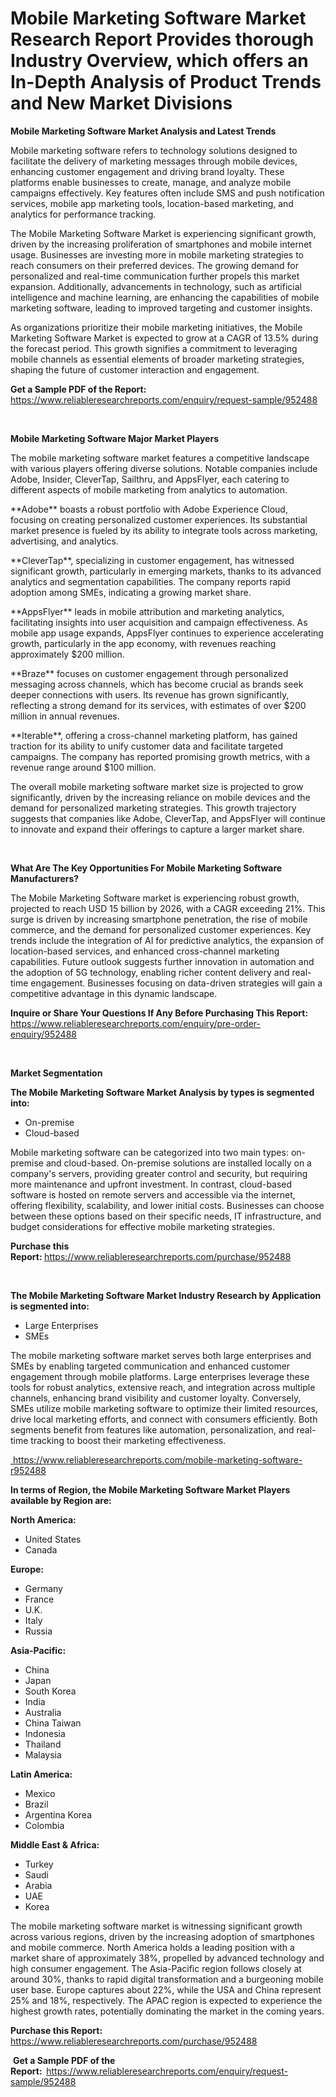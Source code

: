 <p><h1>Mobile Marketing Software Market Research Report Provides thorough Industry Overview, which offers an In-Depth Analysis of Product Trends and New Market Divisions</h1></p><p><strong>Mobile Marketing Software Market Analysis and Latest Trends</strong></p>
<p><p>Mobile marketing software refers to technology solutions designed to facilitate the delivery of marketing messages through mobile devices, enhancing customer engagement and driving brand loyalty. These platforms enable businesses to create, manage, and analyze mobile campaigns effectively. Key features often include SMS and push notification services, mobile app marketing tools, location-based marketing, and analytics for performance tracking.</p><p>The Mobile Marketing Software Market is experiencing significant growth, driven by the increasing proliferation of smartphones and mobile internet usage. Businesses are investing more in mobile marketing strategies to reach consumers on their preferred devices. The growing demand for personalized and real-time communication further propels this market expansion. Additionally, advancements in technology, such as artificial intelligence and machine learning, are enhancing the capabilities of mobile marketing software, leading to improved targeting and customer insights. </p><p>As organizations prioritize their mobile marketing initiatives, the Mobile Marketing Software Market is expected to grow at a CAGR of 13.5% during the forecast period. This growth signifies a commitment to leveraging mobile channels as essential elements of broader marketing strategies, shaping the future of customer interaction and engagement.</p></p>
<p><strong>Get a Sample PDF of the Report:&nbsp;</strong> <a href="https://www.reliableresearchreports.com/enquiry/request-sample/952488?utm_campaign=3180&utm_medium=2&utm_source=Github&utm_content=ia&utm_term=18042025&utm_id=mobile-marketing-software">https://www.reliableresearchreports.com/enquiry/request-sample/952488</a></p>
<p>&nbsp;</p>
<p><strong>Mobile Marketing Software Major Market Players</strong></p>
<p><p>The mobile marketing software market features a competitive landscape with various players offering diverse solutions. Notable companies include Adobe, Insider, CleverTap, Sailthru, and AppsFlyer, each catering to different aspects of mobile marketing from analytics to automation.</p><p>**Adobe** boasts a robust portfolio with Adobe Experience Cloud, focusing on creating personalized customer experiences. Its substantial market presence is fueled by its ability to integrate tools across marketing, advertising, and analytics.</p><p>**CleverTap**, specializing in customer engagement, has witnessed significant growth, particularly in emerging markets, thanks to its advanced analytics and segmentation capabilities. The company reports rapid adoption among SMEs, indicating a growing market share.</p><p>**AppsFlyer** leads in mobile attribution and marketing analytics, facilitating insights into user acquisition and campaign effectiveness. As mobile app usage expands, AppsFlyer continues to experience accelerating growth, particularly in the app economy, with revenues reaching approximately $200 million.</p><p>**Braze** focuses on customer engagement through personalized messaging across channels, which has become crucial as brands seek deeper connections with users. Its revenue has grown significantly, reflecting a strong demand for its services, with estimates of over $200 million in annual revenues.</p><p>**Iterable**, offering a cross-channel marketing platform, has gained traction for its ability to unify customer data and facilitate targeted campaigns. The company has reported promising growth metrics, with a revenue range around $100 million.</p><p>The overall mobile marketing software market size is projected to grow significantly, driven by the increasing reliance on mobile devices and the demand for personalized marketing strategies. This growth trajectory suggests that companies like Adobe, CleverTap, and AppsFlyer will continue to innovate and expand their offerings to capture a larger market share.</p></p>
<p>&nbsp;</p>
<p><strong>What Are The Key Opportunities For Mobile Marketing Software Manufacturers?</strong></p>
<p><p>The Mobile Marketing Software market is experiencing robust growth, projected to reach USD 15 billion by 2026, with a CAGR exceeding 21%. This surge is driven by increasing smartphone penetration, the rise of mobile commerce, and the demand for personalized customer experiences. Key trends include the integration of AI for predictive analytics, the expansion of location-based services, and enhanced cross-channel marketing capabilities. Future outlook suggests further innovation in automation and the adoption of 5G technology, enabling richer content delivery and real-time engagement. Businesses focusing on data-driven strategies will gain a competitive advantage in this dynamic landscape.</p></p>
<p><strong>Inquire or Share Your Questions If Any Before Purchasing This Report:</strong> <a href="https://www.reliableresearchreports.com/enquiry/pre-order-enquiry/952488?utm_campaign=3180&utm_medium=2&utm_source=Github&utm_content=ia&utm_term=18042025&utm_id=mobile-marketing-software">https://www.reliableresearchreports.com/enquiry/pre-order-enquiry/952488</a></p>
<p>&nbsp;</p>
<p><strong>Market Segmentation</strong></p>
<p><strong>The Mobile Marketing Software Market Analysis by types is segmented into:</strong></p>
<p><ul><li>On-premise</li><li>Cloud-based</li></ul></p>
<p><p>Mobile marketing software can be categorized into two main types: on-premise and cloud-based. On-premise solutions are installed locally on a company's servers, providing greater control and security, but requiring more maintenance and upfront investment. In contrast, cloud-based software is hosted on remote servers and accessible via the internet, offering flexibility, scalability, and lower initial costs. Businesses can choose between these options based on their specific needs, IT infrastructure, and budget considerations for effective mobile marketing strategies.</p></p>
<p><strong>Purchase this Report:&nbsp;</strong><a href="https://www.reliableresearchreports.com/purchase/952488?utm_campaign=3180&utm_medium=2&utm_source=Github&utm_content=ia&utm_term=18042025&utm_id=mobile-marketing-software">https://www.reliableresearchreports.com/purchase/952488</a></p>
<p>&nbsp;</p>
<p><strong>The Mobile Marketing Software Market Industry Research by Application is segmented into:</strong></p>
<p><ul><li>Large Enterprises</li><li>SMEs</li></ul></p>
<p><p>The mobile marketing software market serves both large enterprises and SMEs by enabling targeted communication and enhanced customer engagement through mobile platforms. Large enterprises leverage these tools for robust analytics, extensive reach, and integration across multiple channels, enhancing brand visibility and customer loyalty. Conversely, SMEs utilize mobile marketing software to optimize their limited resources, drive local marketing efforts, and connect with consumers efficiently. Both segments benefit from features like automation, personalization, and real-time tracking to boost their marketing effectiveness.</p></p>
<p><a href="https://www.reliableresearchreports.com/mobile-marketing-software-r952488?utm_campaign=3180&utm_medium=2&utm_source=Github&utm_content=ia&utm_term=18042025&utm_id=mobile-marketing-software">&nbsp;https://www.reliableresearchreports.com/mobile-marketing-software-r952488</a></p>
<p><strong>In terms of Region, the Mobile Marketing Software Market Players available by Region are:</strong></p>
<p>
    <p> <strong> North America: </strong>
        <ul>
            <li>United States</li>
            <li>Canada</li>
        </ul>
        </p> 
    <p> <strong> Europe: </strong>
        <ul>
            <li>Germany</li>
            <li>France</li>
            <li>U.K.</li>
            <li>Italy</li>
            <li>Russia</li>
        </ul>
        </p> 
    <p> <strong> Asia-Pacific: </strong>
        <ul>
            <li>China</li>
            <li>Japan</li>
            <li>South Korea</li>
            <li>India</li>
            <li>Australia</li>
            <li>China Taiwan</li>
            <li>Indonesia</li>
            <li>Thailand</li>
            <li>Malaysia</li>
        </ul>
        </p> 
    <p> <strong> Latin America: </strong>
        <ul>
            <li>Mexico</li>
            <li>Brazil</li>
            <li>Argentina Korea</li>
            <li>Colombia</li>
        </ul>
        </p> 
    <p> <strong> Middle East & Africa: </strong>
        <ul>
            <li>Turkey</li>
            <li>Saudi</li>
            <li>Arabia</li>
            <li>UAE</li>
            <li>Korea</li>
        </ul>
    </p>
    </p>
<p><p>The mobile marketing software market is witnessing significant growth across various regions, driven by the increasing adoption of smartphones and mobile commerce. North America holds a leading position with a market share of approximately 38%, propelled by advanced technology and high consumer engagement. The Asia-Pacific region follows closely at around 30%, thanks to rapid digital transformation and a burgeoning mobile user base. Europe captures about 22%, while the USA and China represent 25% and 18%, respectively. The APAC region is expected to experience the highest growth rates, potentially dominating the market in the coming years.</p></p>
<p><strong>Purchase this Report: </strong><a href="https://www.reliableresearchreports.com/purchase/952488?utm_campaign=3180&utm_medium=2&utm_source=Github&utm_content=ia&utm_term=18042025&utm_id=mobile-marketing-software">https://www.reliableresearchreports.com/purchase/952488</a></p>
<p>&nbsp;<strong>Get a Sample PDF of the Report:&nbsp;&nbsp;</strong><a href="https://www.reliableresearchreports.com/enquiry/request-sample/952488?utm_campaign=3180&utm_medium=2&utm_source=Github&utm_content=ia&utm_term=18042025&utm_id=mobile-marketing-software">https://www.reliableresearchreports.com/enquiry/request-sample/952488</a></p>
<p><strong></strong></p>
<p><p></p><p></p><p></p></p>